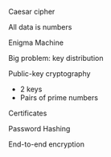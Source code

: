 Caesar cipher

All data is numbers

Enigma Machine

Big problem: key distribution

Public-key cryptography
- 2 keys
- Pairs of prime numbers

Certificates

Password Hashing

End-to-end encryption
